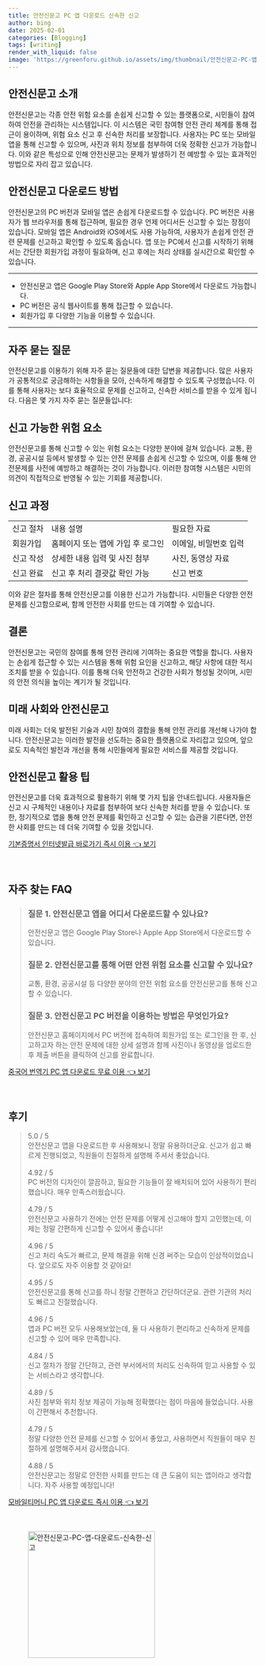 ```yaml
---
title: 안전신문고 PC 앱 다운로드 신속한 신고
author: bing
date: 2025-02-01
categories: [Blogging]
tags: [writing]
render_with_liquid: false
image: 'https://greenforu.github.io/assets/img/thumbnail/안전신문고-PC-앱-다운로드-신속한-신고.webp'
---
```



<h2 id='안전신문고_소개'>안전신문고 소개</h2>

<p>안전신문고는 각종 안전 위험 요소를 손쉽게 신고할 수 있는 플랫폼으로, 시민들이 참여하여 안전을 관리하는 시스템입니다. 이 시스템은 국민 참여형 안전 관리 체계를 통해 접근이 용이하며, 위험 요소 신고 후 신속한 처리를 보장합니다. 사용자는 PC 또는 모바일 앱을 통해 신고할 수 있으며, 사진과 위치 정보를 첨부하여 더욱 정확한 신고가 가능합니다. 이와 같은 특성으로 인해 안전신문고는 문제가 발생하기 전 예방할 수 있는 효과적인 방법으로 자리 잡고 있습니다.</p>

<h2 id='안전신문고_다운로드'>안전신문고 다운로드 방법</h2>

<p>안전신문고의 PC 버전과 모바일 앱은 손쉽게 다운로드할 수 있습니다. PC 버전은 사용자가 웹 브라우저를 통해 접근하며, 필요한 경우 언제 어디서든 신고할 수 있는 장점이 있습니다. 모바일 앱은 Android와 iOS에서도 사용 가능하여, 사용자가 손쉽게 안전 관련 문제를 신고하고 확인할 수 있도록 돕습니다. 앱 또는 PC에서 신고를 시작하기 위해서는 간단한 회원가입 과정이 필요하며, 신고 후에는 처리 상태를 실시간으로 확인할 수 있습니다.</p>

<hr />

<ul>
    <li>안전신문고 앱은 Google Play Store와 Apple App Store에서 다운로드 가능합니다.</li>
    <li>PC 버전은 공식 웹사이트를 통해 접근할 수 있습니다.</li>
    <li>회원가입 후 다양한 기능을 이용할 수 있습니다.</li>
</ul>

<hr />

<h2 id='자주_묻는_질문'>자주 묻는 질문</h2>

<p>안전신문고를 이용하기 위해 자주 묻는 질문들에 대한 답변을 제공합니다. 많은 사용자가 공통적으로 궁금해하는 사항들을 모아, 신속하게 해결할 수 있도록 구성했습니다. 이를 통해 사용자는 보다 효율적으로 문제를 신고하고, 신속한 서비스를 받을 수 있게 됩니다. 다음은 몇 가지 자주 묻는 질문들입니다:</p>

<h2 id='신고_가능한_위험_요소'>신고 가능한 위험 요소</h2>

<p>안전신문고를 통해 신고할 수 있는 위험 요소는 다양한 분야에 걸쳐 있습니다. 교통, 환경, 공공시설 등에서 발생할 수 있는 안전 문제를 손쉽게 신고할 수 있으며, 이를 통해 안전문제를 사전에 예방하고 해결하는 것이 가능합니다. 이러한 참여형 시스템은 시민의 의견이 직접적으로 반영될 수 있는 기회를 제공합니다.</p>

<h2 id='신고_과정'>신고 과정</h2>

<table>
    <tr>
        <td>신고 절차</td>
        <td>내용 설명</td>
        <td>필요한 자료</td>
    </tr>
    <tr>
        <td>회원가입</td>
        <td>홈페이지 또는 앱에 가입 후 로그인</td>
        <td>이메일, 비밀번호 입력</td>
    </tr>
    <tr>
        <td>신고 작성</td>
        <td>상세한 내용 입력 및 사진 첨부</td>
        <td>사진, 동영상 자료</td>
    </tr>
    <tr>
        <td>신고 완료</td>
        <td>신고 후 처리 결괏값 확인 가능</td>
        <td>신고 번호</td>
    </tr>
</table>

<p>이와 같은 절차를 통해 안전신문고를 이용한 신고가 가능합니다. 시민들은 다양한 안전 문제를 신고함으로써, 함께 안전한 사회를 만드는 데 기여할 수 있습니다.</p>

<h2 id='결론'>결론</h2>

<p>안전신문고는 국민의 참여를 통해 안전 관리에 기여하는 중요한 역할을 합니다. 사용자는 손쉽게 접근할 수 있는 시스템을 통해 위험 요인을 신고하고, 해당 사항에 대한 적시 조치를 받을 수 있습니다. 이를 통해 더욱 안전하고 건강한 사회가 형성될 것이며, 시민의 안전 의식을 높이는 계기가 될 것입니다.</p>

<h2 id='미래_사회'>미래 사회와 안전신문고</h2>

<p>미래 사회는 더욱 발전된 기술과 시민 참여의 결합을 통해 안전 관리를 개선해 나가야 합니다. 안전신문고는 이러한 발전을 선도하는 중요한 플랫폼으로 자리잡고 있으며, 앞으로도 지속적인 발전과 개선을 통해 시민들에게 필요한 서비스를 제공할 것입니다.</p>

<h2 id='안전신문고_활용_팁'>안전신문고 활용 팁</h2>

<p>안전신문고를 더욱 효과적으로 활용하기 위해 몇 가지 팁을 안내드립니다. 사용자들은 신고 시 구체적인 내용이나 자료를 첨부하여 보다 신속한 처리를 받을 수 있습니다. 또한, 정기적으로 앱을 통해 안전 문제를 확인하고 신고할 수 있는 습관을 기른다면, 안전한 사회를 만드는 데 더욱 기여할 수 있을 것입니다.</p>


<p><a class="click-button" title="기본증명서 인터넷발급 바로가기 즉시 이용" href="https://greenforu.github.io/posts/%EA%B8%B0%EB%B3%B8%EC%A6%9D%EB%AA%85%EC%84%9C-%EC%9D%B8%ED%84%B0%EB%84%B7%EB%B0%9C%EA%B8%89-%EB%B0%94%EB%A1%9C%EA%B0%80%EA%B8%B0-%EC%A6%89%EC%8B%9C-%EC%9D%B4%EC%9A%A9/" rel="dofollow">기본증명서 인터넷발급 바로가기 즉시 이용 👈 보기</a></p><br>
<h2 id='자주_찾는_FAQ'>자주 찾는 FAQ</h2>
<div itemscope="" itemtype="https://schema.org/FAQPage"> 
<blockquote> 
<div itemscope="" itemprop="mainEntity" itemtype="https://schema.org/Question"> 
<h3 itemprop="name">질문 1. 안전신문고 앱을 어디서 다운로드할 수 있나요?</h3> 
<div itemscope="" itemprop="acceptedAnswer" itemtype="https://schema.org/Answer"> 
<span itemprop="text"> 
<p>안전신문고 앱은 Google Play Store나 Apple App Store에서 다운로드할 수 있습니다.</p> 
</span> 
</div> 
</div> 
<div itemscope="" itemprop="mainEntity" itemtype="https://schema.org/Question"> 
<h3 itemprop="name">질문 2. 안전신문고를 통해 어떤 안전 위험 요소를 신고할 수 있나요?</h3> 
<div itemscope="" itemprop="acceptedAnswer" itemtype="https://schema.org/Answer"> 
<span itemprop="text"> 
<p>교통, 환경, 공공시설 등 다양한 분야의 안전 위험 요소를 안전신문고를 통해 신고할 수 있습니다.</p> 
</span> 
</div> 
</div> 
<div itemscope="" itemprop="mainEntity" itemtype="https://schema.org/Question"> 
<h3 itemprop="name">질문 3. 안전신문고 PC 버전을 이용하는 방법은 무엇인가요?</h3> 
<div itemscope="" itemprop="acceptedAnswer" itemtype="https://schema.org/Answer"> 
<span itemprop="text"> 
<p>안전신문고 홈페이지에서 PC 버전에 접속하여 회원가입 또는 로그인을 한 후, 신고하고자 하는 안전 문제에 대한 상세 설명과 함께 사진이나 동영상을 업로드한 후 제출 버튼을 클릭하여 신고를 완료합니다.</p> 
</span> 
</div> 
</div> 
</blockquote> 
</div>
<p><a class="click-button" title="중국어 번역기 PC 앱 다운로드 무료 이용" href="https://greenforu.github.io/posts/%EC%A4%91%EA%B5%AD%EC%96%B4-%EB%B2%88%EC%97%AD%EA%B8%B0-PC-%EC%95%B1-%EB%8B%A4%EC%9A%B4%EB%A1%9C%EB%93%9C-%EB%AC%B4%EB%A3%8C-%EC%9D%B4%EC%9A%A9/" rel="dofollow">중국어 번역기 PC 앱 다운로드 무료 이용 👈 보기</a></p><br>
<h2 id='후기'>후기</h2>
<div itemscope itemtype="https://schema.org/Product">
  <blockquote>
  <div itemprop="review" itemscope itemtype="https://schema.org/Review">
      <div itemprop="reviewRating" itemscope itemtype="https://schema.org/Rating"> <span itemprop="ratingValue">5.0</span> / <span itemprop="bestRating">5</span> </div>
      <span itemprop="reviewBody">안전신문고 앱을 다운로드한 후 사용해보니 정말 유용하더군요. 신고가 쉽고 빠르게 진행되었고, 직원들이 친절하게 설명해 주셔서 좋았습니다.</span>
  </div>
  <br>
  <div itemprop="review" itemscope itemtype="https://schema.org/Review">
      <div itemprop="reviewRating" itemscope itemtype="https://schema.org/Rating"> <span itemprop="ratingValue">4.92</span> / <span itemprop="bestRating">5</span> </div>
      <span itemprop="reviewBody">PC 버전의 디자인이 깔끔하고, 필요한 기능들이 잘 배치되어 있어 사용하기 편리했습니다. 매우 만족스러웠습니다.</span>
  </div>
  <br>
  <div itemprop="review" itemscope itemtype="https://schema.org/Review">
      <div itemprop="reviewRating" itemscope itemtype="https://schema.org/Rating"> <span itemprop="ratingValue">4.79</span> / <span itemprop="bestRating">5</span> </div>
      <span itemprop="reviewBody">안전신문고 사용하기 전에는 안전 문제를 어떻게 신고해야 할지 고민했는데, 이제는 정말 간편하게 신고할 수 있어서 좋습니다!</span>
  </div>
  <br>
  <div itemprop="review" itemscope itemtype="https://schema.org/Review">
      <div itemprop="reviewRating" itemscope itemtype="https://schema.org/Rating"> <span itemprop="ratingValue">4.96</span> / <span itemprop="bestRating">5</span> </div>
      <span itemprop="reviewBody">신고 처리 속도가 빠르고, 문제 해결을 위해 신경 써주는 모습이 인상적이었습니다. 앞으로도 자주 이용할 것 같아요!</span>
  </div>
  <br>
  <div itemprop="review" itemscope itemtype="https://schema.org/Review">
      <div itemprop="reviewRating" itemscope itemtype="https://schema.org/Rating"> <span itemprop="ratingValue">4.95</span> / <span itemprop="bestRating">5</span> </div>
      <span itemprop="reviewBody">안전신문고를 통해 신고를 하니 정말 간편하고 간단하더군요. 관련 기관의 처리도 빠르고 친절했습니다.</span>
  </div>
  <br>
  <div itemprop="review" itemscope itemtype="https://schema.org/Review">
      <div itemprop="reviewRating" itemscope itemtype="https://schema.org/Rating"> <span itemprop="ratingValue">4.96</span> / <span itemprop="bestRating">5</span> </div>
      <span itemprop="reviewBody">앱과 PC 버전 모두 사용해보았는데, 둘 다 사용하기 편리하고 신속하게 문제를 신고할 수 있어 매우 만족합니다.</span>
  </div>
  <br>
  <div itemprop="review" itemscope itemtype="https://schema.org/Review">
      <div itemprop="reviewRating" itemscope itemtype="https://schema.org/Rating"> <span itemprop="ratingValue">4.84</span> / <span itemprop="bestRating">5</span> </div>
      <span itemprop="reviewBody">신고 절차가 정말 간단하고, 관련 부서에서의 처리도 신속하여 믿고 사용할 수 있는 서비스라고 생각합니다.</span>
  </div>
  <br>
  <div itemprop="review" itemscope itemtype="https://schema.org/Review">
      <div itemprop="reviewRating" itemscope itemtype="https://schema.org/Rating"> <span itemprop="ratingValue">4.89</span> / <span itemprop="bestRating">5</span> </div>
      <span itemprop="reviewBody">사진 첨부와 위치 정보 제공이 가능해 정확했다는 점이 마음에 들었습니다. 사용이 간편해서 추천합니다.</span>
  </div>
  <br>
  <div itemprop="review" itemscope itemtype="https://schema.org/Review">
      <div itemprop="reviewRating" itemscope itemtype="https://schema.org/Rating"> <span itemprop="ratingValue">4.79</span> / <span itemprop="bestRating">5</span> </div>
      <span itemprop="reviewBody">정말 다양한 안전 문제를 신고할 수 있어서 좋았고, 사용하면서 직원들이 매우 친절하게 설명해주셔서 감사했습니다.</span>
  </div>
  <br>
  <div itemprop="review" itemscope itemtype="https://schema.org/Review">
      <div itemprop="reviewRating" itemscope itemtype="https://schema.org/Rating"> <span itemprop="ratingValue">4.88</span> / <span itemprop="bestRating">5</span> </div>
      <span itemprop="reviewBody">안전신문고는 정말로 안전한 사회를 만드는 데 큰 도움이 되는 앱이라고 생각합니다. 자주 사용할 예정입니다!</span>
  </div>
  </blockquote>
</div>
<p><a class="click-button" title="모바일티머니 PC 앱 다운로드 즉시 이용" href="https://greenforu.github.io/posts/%EB%AA%A8%EB%B0%94%EC%9D%BC%ED%8B%B0%EB%A8%B8%EB%8B%88-PC-%EC%95%B1-%EB%8B%A4%EC%9A%B4%EB%A1%9C%EB%93%9C-%EC%A6%89%EC%8B%9C-%EC%9D%B4%EC%9A%A9/" rel="dofollow">모바일티머니 PC 앱 다운로드 즉시 이용 👈 보기</a></p><br>
<figure class="image"><img src="https://greenforu.github.io/assets/img/thumbnail/안전신문고-PC-앱-다운로드-신속한-신고.webp" alt="안전신문고-PC-앱-다운로드-신속한-신고" width="256" height="256"></figure>